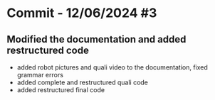 # Commit - 12/06/2024 #3

## Modified the documentation and added restructured code

- added robot pictures and quali video to the documentation, fixed grammar errors
- added complete and restructured quali code
- added restructured final code